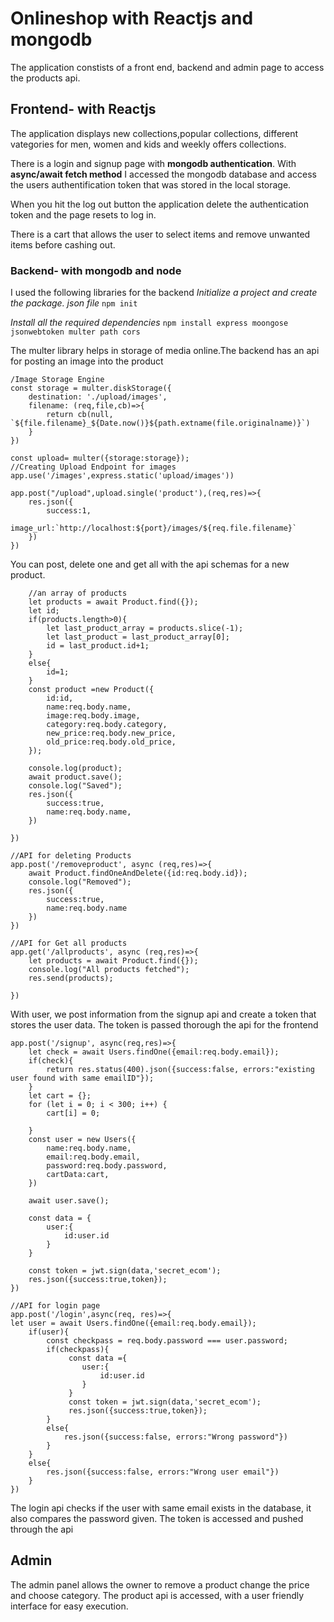 # Onlineshop with Reactjs and mongodb 
The application constists of a front end, backend and admin page to access the products api.

## Frontend- with Reactjs
The application displays new collections,popular collections, different vategories for men, women and kids and weekly offers collections.

There is a login and signup page with **mongodb authentication**. With __async/await fetch method__  I accessed the mongodb database and access the users authentification token that was stored in the local storage. 

When you hit the log out button the application delete the authentication token and the page resets to log in.

There is a cart that allows the user to select items and remove unwanted items before cashing out.

### Backend- with mongodb and node
I used the following libraries for the backend
*Initialize a project and create the package. json file*
`npm init`


*Install all the required dependencies*
`npm install express moongose jsonwebtoken multer path cors`

The multer library helps in storage of media online.The backend has an api for posting an image into the product

```
/Image Storage Engine
const storage = multer.diskStorage({
    destination: './upload/images',
    filename: (req,file,cb)=>{
        return cb(null, `${file.filename}_${Date.now()}${path.extname(file.originalname)}`)
    }
})

const upload= multer({storage:storage});
//Creating Upload Endpoint for images
app.use('/images',express.static('upload/images'))

app.post("/upload",upload.single('product'),(req,res)=>{
    res.json({
        success:1,
        image_url:`http://localhost:${port}/images/${req.file.filename}`
    })
})
```
 You can post, delete one and get all with the api schemas for a new product.
```app.post('/addproduct', async(req,res)=>{
    //an array of products
    let products = await Product.find({});
    let id;
    if(products.length>0){
        let last_product_array = products.slice(-1);
        let last_product = last_product_array[0];
        id = last_product.id+1;
    }
    else{
        id=1;
    }
    const product =new Product({
        id:id,
        name:req.body.name,
        image:req.body.image,
        category:req.body.category,
        new_price:req.body.new_price,
        old_price:req.body.old_price,
    });
    
    console.log(product);
    await product.save();
    console.log("Saved");
    res.json({
        success:true,
        name:req.body.name,
    })

})

//API for deleting Products
app.post('/removeproduct', async (req,res)=>{
    await Product.findOneAndDelete({id:req.body.id});
    console.log("Removed");
    res.json({
        success:true,
        name:req.body.name
    })
})

//API for Get all products
app.get('/allproducts', async (req,res)=>{
    let products = await Product.find({});
    console.log("All products fetched");
    res.send(products);

})
```
With user, we post information from the signup api and create a token that stores the user data. The token is passed thorough the api for the frontend
```//API for Register the user
app.post('/signup', async(req,res)=>{
    let check = await Users.findOne({email:req.body.email});
    if(check){
        return res.status(400).json({success:false, errors:"existing user found with same emailID"});
    }
    let cart = {};
    for (let i = 0; i < 300; i++) {
        cart[i] = 0;
        
    }
    const user = new Users({
        name:req.body.name,
        email:req.body.email,
        password:req.body.password,
        cartData:cart,
    })

    await user.save();

    const data = {
        user:{
            id:user.id
        }
    }

    const token = jwt.sign(data,'secret_ecom');
    res.json({success:true,token});
})

//API for login page
app.post('/login',async(req, res)=>{
let user = await Users.findOne({email:req.body.email});
    if(user){
        const checkpass = req.body.password === user.password;
        if(checkpass){
             const data ={
                user:{
                    id:user.id
                }
             }
             const token = jwt.sign(data,'secret_ecom');
             res.json({success:true,token});
        }
        else{ 
            res.json({success:false, errors:"Wrong password"})
        }
    }
    else{
        res.json({success:false, errors:"Wrong user email"})
    }
})
```
The login api checks if the user with same email exists in the database, it also compares the password given. The token is accessed and pushed through the api

## Admin
The admin panel allows the owner to remove a product change the price and choose category. The product api is accessed, with a user friendly interface for easy execution.

